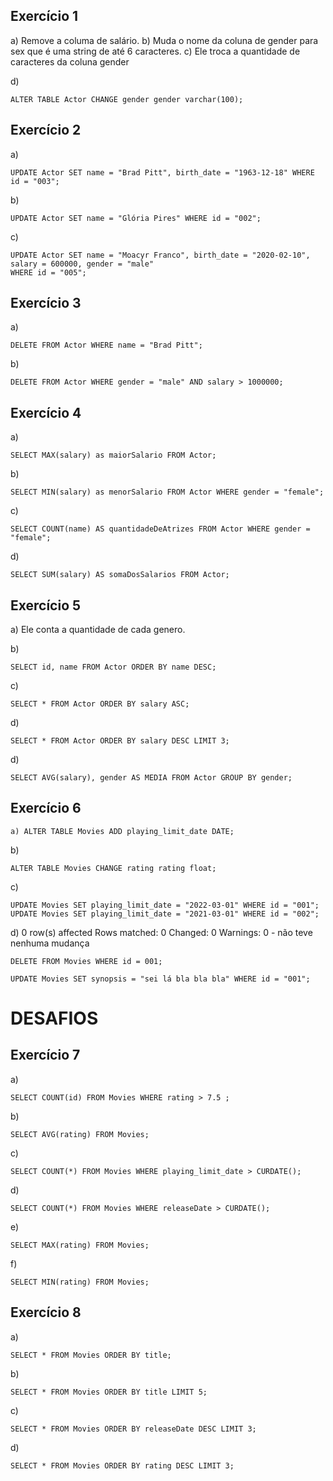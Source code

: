 ## Exercício 1

a) Remove a columa de salário.
b) Muda o nome da coluna de gender para sex que é uma string de até 6 caracteres.
c) Ele troca a quantidade de caracteres da coluna gender

d) 
```
ALTER TABLE Actor CHANGE gender gender varchar(100);
```

## Exercício 2
a)
```
UPDATE Actor SET name = "Brad Pitt", birth_date = "1963-12-18" WHERE id = "003";
```

b)
```
UPDATE Actor SET name = "Glória Pires" WHERE id = "002";
```

c)
```
UPDATE Actor SET name = "Moacyr Franco", birth_date = "2020-02-10", salary = 600000, gender = "male"
WHERE id = "005";
```

## Exercício 3

a) 
```
DELETE FROM Actor WHERE name = "Brad Pitt";
```

b) 
```
DELETE FROM Actor WHERE gender = "male" AND salary > 1000000;
```

## Exercício 4

a) 
```
SELECT MAX(salary) as maiorSalario FROM Actor;
```
b)
```
SELECT MIN(salary) as menorSalario FROM Actor WHERE gender = "female";
```
c)
```
SELECT COUNT(name) AS quantidadeDeAtrizes FROM Actor WHERE gender = "female";
```
d)
```
SELECT SUM(salary) AS somaDosSalarios FROM Actor;
```

## Exercício 5

a) Ele conta a quantidade de cada genero.

b)
```
SELECT id, name FROM Actor ORDER BY name DESC;
```
c)
```
SELECT * FROM Actor ORDER BY salary ASC;
```
d)
```
SELECT * FROM Actor ORDER BY salary DESC LIMIT 3;
```
d)
```
SELECT AVG(salary), gender AS MEDIA FROM Actor GROUP BY gender;
```

## Exercício 6
```
a) ALTER TABLE Movies ADD playing_limit_date DATE;
```

b)
```
ALTER TABLE Movies CHANGE rating rating float;
```
c) 
```
UPDATE Movies SET playing_limit_date = "2022-03-01" WHERE id = "001";
UPDATE Movies SET playing_limit_date = "2021-03-01" WHERE id = "002";
```
d) 0 row(s) affected Rows matched: 0  Changed: 0  Warnings: 0 - não teve nenhuma mudança
```
DELETE FROM Movies WHERE id = 001;

UPDATE Movies SET synopsis = "sei lá bla bla bla" WHERE id = "001";
```

# DESAFIOS

## Exercício 7

a)
```
SELECT COUNT(id) FROM Movies WHERE rating > 7.5 ;
```
b)
```
SELECT AVG(rating) FROM Movies;
```
c)
```
SELECT COUNT(*) FROM Movies WHERE playing_limit_date > CURDATE();
```
d)
```
SELECT COUNT(*) FROM Movies WHERE releaseDate > CURDATE();
```
e)
```
SELECT MAX(rating) FROM Movies;
```
f)
```
SELECT MIN(rating) FROM Movies;
```

## Exercício 8

a)
```
SELECT * FROM Movies ORDER BY title;
```
b)
```
SELECT * FROM Movies ORDER BY title LIMIT 5;
```
c)
```
SELECT * FROM Movies ORDER BY releaseDate DESC LIMIT 3;
```
d)
```
SELECT * FROM Movies ORDER BY rating DESC LIMIT 3;
```
